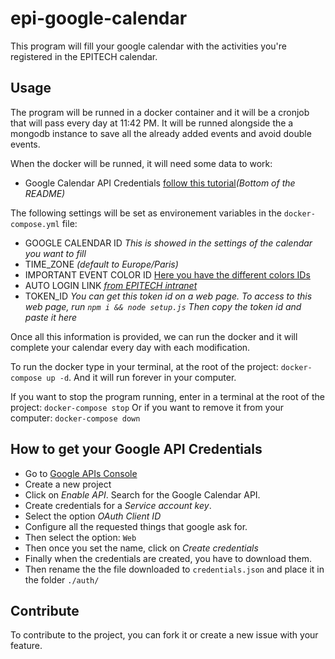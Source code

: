 # epi-google-calendar

This program will fill your google calendar with the activities you're registered in the EPITECH calendar.

## Usage

The program will be runned in a docker container and it will be a cronjob that will pass every day at 11:42 PM.
It will be runned alongside the a mongodb instance to save all the already added events and avoid double events.

When the docker will be runned, it will need some data to work:

- Google Calendar API Credentials [follow this tutorial](##How-to-get-your-Google-API-Credentials)*(Bottom of the README)*

The following settings will be set as environement variables in the `docker-compose.yml` file:
- GOOGLE CALENDAR ID *This is showed in the settings of the calendar you want to fill*
- TIME_ZONE *(default to Europe/Paris)*
- IMPORTANT EVENT COLOR ID [Here you have the different colors IDs](https://lukeboyle.com/blog-posts/2016/04/google-calendar-api---color-id/)
- AUTO LOGIN LINK *[from EPITECH intranet](https://intra.epitech.eu/admin/autolog)*
- TOKEN_ID *You can get this token id on a web page. To access to this web page, run `npm i && node setup.js` Then copy the token id and paste it here*

Once all this information is provided, we can run the docker and it will complete your calendar every day with each modification.

To run the docker type in your terminal, at the root of the project: `docker-compose up -d`.
And it will run forever in your computer.

If you want to stop the program running, enter in a terminal at the root of the project: `docker-compose stop`
Or if you want to remove it from your computer: `docker-compose down`

## How to get your Google API Credentials

- Go to [Google APIs Console](https://console.developers.google.com)
- Create a new project
- Click on *Enable API*. Search for the Google Calendar API.
- Create credentials for a *Service account key*.
- Select the option *OAuth Client ID*
- Configure all the requested things that google ask for.
- Then select the option: `Web`
- Then once you set the name, click on *Create credentials*
- Finally when the credentials are created, you have to download them.
- Then rename the the file downloaded to `credentials.json` and place it in the folder `./auth/`


## Contribute

To contribute to the project, you can fork it or create a new issue with your feature.

